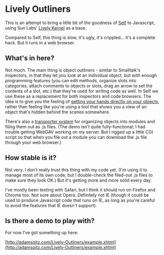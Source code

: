 # Lively Outliners

This is an attempt to bring a little bit of the goodness of [Self](http://selflanguage.org) to Javascript, using Sun Labs' [Lively Kernel](http://www.lively-kernel.org/) as a base.

Compared to Self, this thing is slow, it's ugly, it's crippled... it's a complete hack. But it runs in a web browser.


## What's in here?

Not much. The main thing is object outliners - similar to Smalltalk's inspectors, in that they let you look at an individual object, but with enough programming features (you can edit methods, organize slots into categories, attach comments to objects or slots, drag an arrow to set the contents of a slot, etc.) that they're used for writing code as well. In Self we use these as a replacement for both inspectors and code browsers. The idea is to give you the feeling of [getting your hands directly on your objects](http://selflanguage.org/documentation/published/object-focus.html), rather than feeling like you're using a tool that shows you a view of an object that's hidden behind the scenes somewhere.

There's also a [transporter system](http://research.sun.com/self/papers/transporter.html) for organizing objects into modules and filing them out as .js files. (The demo isn't quite fully-functional; I had trouble getting WebDAV working on my server. But I rigged up a little CGI script so that when you file out a module you can download the .js file through your web browser.)


## How stable is it?

Not very. I don't really trust this thing with my code yet. (I'm using it to manage most of its own code, but I double-check the filed-out .js files to make sure they look OK.) But it's getting more and more solid every day.

I've mostly been testing with Safari, but I think it should run on Firefox and Chrome too. Not sure about Opera. Definitely not IE (though it could be used to produce Javascript code that runs on IE, as long as you're careful to avoid the features that IE doesn't support).


## Is there a demo to play with?

For now I've got something up here:

  [http://adamspitz.com/Lively-Outliners/example.xhtml](http://adamspitz.com/Lively-Outliners/example.xhtml)
